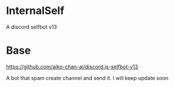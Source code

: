 # InternalSelf
A discord selfbot v13

# Base
https://github.com/aiko-chan-ai/discord.js-selfbot-v13

A bot that spam create channel and send it. I will keep update soon
